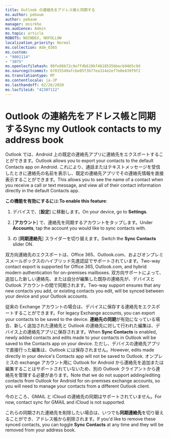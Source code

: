 ```yaml
---
title: Outlook の連絡先をアドレス帳と同期する
ms.author: pebaum
author: pebaum
manager: mnirkhe
ms.audience: Admin
ms.topic: article
ROBOTS: NOINDEX, NOFOLLOW
localization_priority: Normal
ms.collection: Adm_O365
ms.custom:
- "9001114"
- "3075"
ms.openlocfilehash: 80fe96b72c9e7fdb610bf4618535bbecb9465c9d
ms.sourcegitcommit: 67015549afcbe05f3b77ea314e2ef7e0e439f9f2
ms.translationtype: MT
ms.contentlocale: ja-JP
ms.lasthandoff: 02/26/2020
ms.locfileid: "42307112"
---
```

# <a name="sync-my-outlook-contacts-to-my-address-book"></a><span data-ttu-id="00ef9-102">Outlook の連絡先をアドレス帳と同期する</span><span class="sxs-lookup"><span data-stu-id="00ef9-102">Sync my Outlook contacts to my address book</span></span>

<span data-ttu-id="00ef9-103">Outlook では、Android 上の既定の連絡先アプリに連絡先をエクスポートすることができます。</span><span class="sxs-lookup"><span data-stu-id="00ef9-103">Outlook allows you to export your contacts to the default Contacts app on Android.</span></span> <span data-ttu-id="00ef9-104">これにより、通話またはテキストメッセージを受信したときに連絡先の名前を表示し、既定の連絡先アプリでその連絡先情報を直接表示することができます。</span><span class="sxs-lookup"><span data-stu-id="00ef9-104">This allows you to see the name of a contact when you receive a call or text message, and view all of their contact information directly in the default Contacts app.</span></span>
 
<span data-ttu-id="00ef9-105">**この機能を有効にするに**は:</span><span class="sxs-lookup"><span data-stu-id="00ef9-105">**To enable this feature**:</span></span>
 
1. <span data-ttu-id="00ef9-106">デバイスで、[**設定**] に移動します。</span><span class="sxs-lookup"><span data-stu-id="00ef9-106">On your device, go to **Settings**.</span></span>

2. <span data-ttu-id="00ef9-107">[**アカウント**] で、連絡先を同期するアカウントをタップします。</span><span class="sxs-lookup"><span data-stu-id="00ef9-107">Under **Accounts**, tap the account you would like to sync contacts with.</span></span>

3. <span data-ttu-id="00ef9-108">の [**同期連絡先**] スライダーを切り替えます。</span><span class="sxs-lookup"><span data-stu-id="00ef9-108">Switch the **Sync Contacts** slider ON.</span></span>
 
<span data-ttu-id="00ef9-109">双方向連絡先のエクスポートは、Office 365、Outlook.com、およびオンプレミスメールボックスのハイブリッド先進認証でサポートされています。</span><span class="sxs-lookup"><span data-stu-id="00ef9-109">Two-way contact export is supported for Office 365, Outlook.com, and hybrid modern authentication for on-premises mailboxes.</span></span> <span data-ttu-id="00ef9-110">双方向サポートによって、追加した新しい連絡先、または自分が編集した既存の連絡先が、デバイスと Outlook アカウントの間で同期されます。</span><span class="sxs-lookup"><span data-stu-id="00ef9-110">Two-way support ensures that any new contacts you add, or existing contacts you edit, will be synced between your device and your Outlook accounts.</span></span>
 
<span data-ttu-id="00ef9-111">従来の Exchange アカウントの場合は、デバイスに保存する連絡先をエクスポートすることができます。</span><span class="sxs-lookup"><span data-stu-id="00ef9-111">For legacy Exchange accounts, you can export your contacts to be saved to the device.</span></span> <span data-ttu-id="00ef9-112">**連絡先の同期**が有効になっている場合、新しく追加された連絡先と Outlook の連絡先に対して行われた編集は、デバイス上の連絡先アプリに保存されます。</span><span class="sxs-lookup"><span data-stu-id="00ef9-112">When **Sync Contacts** is enabled, newly added contacts and edits made to your contacts in Outlook will be saved to the Contacts app on your device.</span></span> <span data-ttu-id="00ef9-113">ただし、デバイスの連絡先アプリで直接行った編集は、Outlook には保存されません。</span><span class="sxs-lookup"><span data-stu-id="00ef9-113">However, edits made directly in your device's Contacts app will not be saved to Outlook.</span></span> <span data-ttu-id="00ef9-114">オンプレミスの exchange アカウント用に Outlook for Android から連絡先を追加または編集することはサポートされていないため、別の Outlook クライアントから連絡先を管理する必要があります。</span><span class="sxs-lookup"><span data-stu-id="00ef9-114">Note that we do not support adding/editing contacts from Outlook for Android for on-premises exchange accounts, so you will need to manage your contacts from a different Outlook client.</span></span>
 
<span data-ttu-id="00ef9-115">今のところ、GMAIL と iCloud の連絡先の同期はサポートされていません。</span><span class="sxs-lookup"><span data-stu-id="00ef9-115">For now, contact sync for GMAIL and iCloud is not supported.</span></span>
 
<span data-ttu-id="00ef9-116">これらの同期された連絡先を削除したい場合は、いつでも**同期連絡先**を切り替えることができ、アドレス帳から削除されます。</span><span class="sxs-lookup"><span data-stu-id="00ef9-116">If you'd like to remove these synced contacts, you can toggle **Sync Contacts** at any time and they will be removed from your address book.</span></span>
